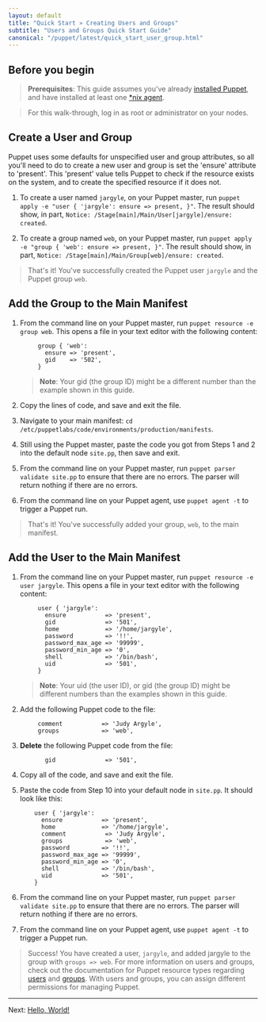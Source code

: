 ```yaml
---
layout: default
title: "Quick Start » Creating Users and Groups"
subtitle: "Users and Groups Quick Start Guide"
canonical: "/puppet/latest/quick_start_user_group.html"
---
```


## Before you begin 

> **Prerequisites**: This guide assumes you've already [installed Puppet](https://docs.puppetlabs.com/puppetserver/2.1/install_from_packages.html), and have installed at least one [*nix agent](https://docs.puppetlabs.com/puppet/4.2/reference/install_linux.html).

> For this  walk-through, log in as root or administrator on your nodes.

## Create a User and Group

Puppet uses some defaults for unspecified user and group attributes, so all you'll need to do to create a new user and group is set the 'ensure' attribute to 'present'. This 'present' value tells Puppet to check if the resource exists on the system, and to create the specified resource if it does not.

1.  To create a user named `jargyle`, on your Puppet master, run `puppet apply -e "user { 'jargyle': ensure => present, }"`. The result should show, in part, `Notice: /Stage[main]/Main/User[jargyle]/ensure: created`.

2.  To create a group named `web`, on your Puppet master, run `puppet apply -e "group { 'web': ensure => present, }"`. The result should show, in part, `Notice: /Stage[main]/Main/Group[web]/ensure: created`.

> That's it! You've successfully created the Puppet user `jargyle` and the Puppet group `web`. 

## Add the Group to the Main Manifest

1. From the command line on your Puppet master, run `puppet resource -e group web`. This opens a file in your text editor with the following content:

			group { 'web':
  			  ensure => 'present',
  			  gid    => '502',
			}
			
	>**Note**: Your gid (the group ID) might be a different number than the example shown in this guide.
			
2. Copy the lines of code, and save and exit the file.

3. Navigate to your main manifest: `cd /etc/puppetlabs/code/environments/production/manifests`.

4. Still using the Puppet master, paste the code you got from Steps 1 and 2 into the default node `site.pp`, then save and exit.

5. From the command line on your Puppet master, run `puppet parser validate site.pp` to ensure that there are no errors. The parser will return nothing if there are no errors. 

6. From the command line on your Puppet agent, use `puppet agent -t` to trigger a Puppet run.

> That's it! You've successfully added your group, `web`, to the main manifest.

## Add the User to the Main Manifest

1. From the command line on your Puppet master, run `puppet resource -e user jargyle`. This opens a file in your text editor with the following content:

			user { 'jargyle':
 			  ensure           => 'present',
			  gid              => '501',
			  home             => '/home/jargyle',
			  password         => '!!',
			  password_max_age => '99999',
			  password_min_age => '0',
			  shell            => '/bin/bash',
			  uid              => '501',
			}

	>**Note**: Your uid (the user ID), or gid (the group ID) might be different numbers than the examples shown in this guide.

8. Add the following Puppet code to the file:

			comment           => 'Judy Argyle',
			groups            => 'web',

9. **Delete** the following Puppet code from the file:

			  gid              => '501',
		
10. Copy all of the code, and save and exit the file.

11. Paste the code from Step 10 into your default node in `site.pp`. It should look like this:

			user { 'jargyle':
 			  ensure           => 'present',
			  home             => '/home/jargyle',
			  comment           => 'Judy Argyle',
			  groups            => 'web',
			  password         => '!!',
			  password_max_age => '99999',
			  password_min_age => '0',
			  shell            => '/bin/bash',
			  uid              => '501',
			}

12. From the command line on your Puppet master, run `puppet parser validate site.pp` to ensure that there are no errors. The parser will return nothing if there are no errors. 

13. From the command line on your Puppet agent, use `puppet agent -t` to trigger a Puppet run.

> Success! You have created a user, `jargyle`, and added jargyle to the group with `groups => web`. 
> For more information on users and groups, check out the documentation for Puppet resource types regarding [users](https://docs.puppetlabs.com/references/latest/type.html#user) and [groups](https://docs.puppetlabs.com/references/latest/type.html#group).
> With users and groups, you can assign different permissions for managing Puppet. 

---------
Next: [Hello, World!](./quick_start_helloworld.html)
